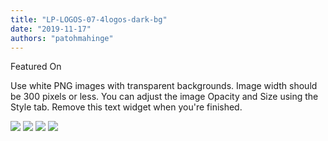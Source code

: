 ```yaml
---
title: "LP-LOGOS-07-4logos-dark-bg"
date: "2019-11-17"
authors: "patohmahinge"
---
```


Featured On

Use white PNG images with transparent backgrounds. Image width should be 300 pixels or less. You can adjust the image Opacity and Size using the Style tab. Remove this text widget when you're finished.

![](images/logowhite.png) ![](images/logowhite.png) ![](images/logowhite.png) ![](images/logowhite.png)
